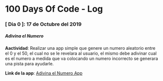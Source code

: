 # 100 Days Of Code - Log

### [ Dia 0 ]: 17 de Octubre del 2019 
##### Adivina el Numero

**Aactividad**: Realizar una app simple que genere un numero aleatorio entre el 0 y el 50, el cual no se le revelara al usuario, el mismo debe adivinar cual es el numero a medida que va colocando un numero incorrecto se generara una pista para ayudarle.

**Link de la app**: [Adivina el Numero App](https://github.com/betojs/100daysofcode_betojs/blob/master/README.md)

    